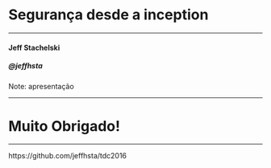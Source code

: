 # Segurança desde a inception

<hr />
<h4 class="subtitle">Jeff Stachelski</h4>
<h5 class="subtitle">@jeffhsta</h5>

Note: apresentação

---

# Muito Obrigado!

<hr />
<p class="subtitle">https://github.com/jeffhsta/tdc2016</p>
